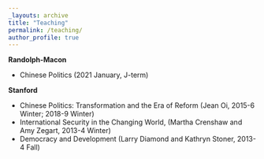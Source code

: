 ```yaml
---
_layouts: archive
title: "Teaching"
permalink: /teaching/
author_profile: true
---
```


**Randolph-Macon**
- Chinese Politics (2021 January, J-term)

**Stanford**
- Chinese Politics: Transformation and the Era of Reform (Jean Oi, 2015-6 Winter; 2018-9 Winter)
- International Security in the Changing World, (Martha Crenshaw and Amy Zegart, 2013-4 Winter)
- Democracy and Development (Larry Diamond and Kathryn Stoner, 2013-4 Fall)
